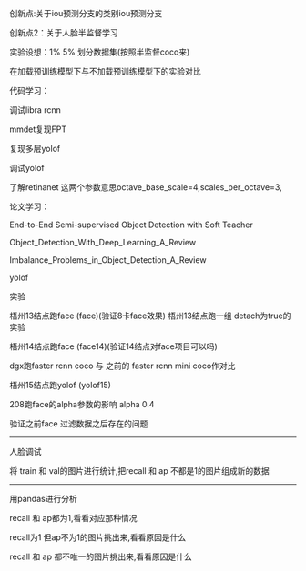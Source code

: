 创新点:关于iou预测分支的类别iou预测分支

创新点2：关于人脸半监督学习

实验设想：1% 5% 划分数据集(按照半监督coco来)

在加载预训练模型下与不加载预训练模型下的实验对比

代码学习：

调试libra rcnn

mmdet复现FPT

复现多层yolof

调试yolof

了解retinanet 这两个参数意思octave_base_scale=4,scales_per_octave=3,

论文学习：

End-to-End Semi-supervised Object Detection with Soft Teacher

Object_Detection_With_Deep_Learning_A_Review

Imbalance_Problems_in_Object_Detection_A_Review

yolof

实验

梧州13结点跑face (face)(验证8卡face效果)
梧州13结点跑一组 detach为true的实验

梧州14结点跑face (face14)(验证14结点对face项目可以吗)

dgx跑faster rcnn coco 与 之前的 faster rcnn mini coco作对比

梧州15结点跑yolof (yolof15)

208跑face的alpha参数的影响 alpha 0.4

验证之前face 过滤数据之后存在的问题

----------------------------------------------------------
人脸调试

将 train 和 val的图片进行统计,把recall 和 ap 不都是1的图片组成新的数据

-------------------------------------------------------------------
用pandas进行分析

recall 和 ap都为1,看看对应那种情况

recall为1 但ap不为1的图片挑出来,看看原因是什么

recall 和 ap 都不唯一的图片挑出来,看看原因是什么

